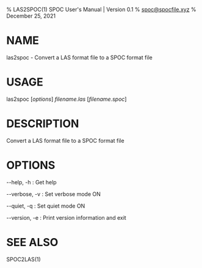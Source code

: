 % LAS2SPOC(1) SPOC User's Manual | Version 0.1
% spoc@spocfile.xyz
% December 25, 2021

# NAME

las2spoc - Convert a LAS format file to a SPOC format file

# USAGE

las2spoc [*options*] *filename.las* [*filename.spoc*]

# DESCRIPTION

Convert a LAS format file to a SPOC format file


# OPTIONS

\-\-help, -h
:   Get help

\-\-verbose, -v
:   Set verbose mode ON

\-\-quiet, -q
:   Set quiet mode ON

\-\-version, -e
:   Print version information and exit

# SEE ALSO

SPOC2LAS(1)
